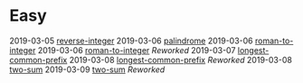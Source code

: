# Easy

2019-03-05 [reverse-integer](reverse-integer.js)
2019-03-06 [palindrome](palindrome.js)
2019-03-06 [roman-to-integer](romantointeger.js)
2019-03-06 [roman-to-integer](romantointeger.js) *Reworked*
2019-03-07 [longest-common-prefix](longestcommonprefix.js)
2019-03-08 [longest-common-prefix](longestcommonprefix.js) *Reworked*
2019-03-08 [two-sum](twosum.js)
2019-03-09 [two-sum](twosum.js) *Reworked*